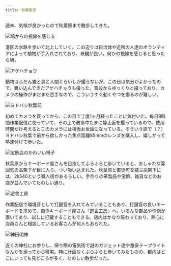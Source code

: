 ```yaml
---
title: 秋葉散歩
---
```

週末、気候が良かったので秋葉原まで散歩してきた。

![](https://lh4.googleusercontent.com/2EAPhy7oAfkVJZQawE4_kRxRycKu9hty6fpGTVG1yr86F3z2UV0eLVC2TQw7ZWHw2gbjyuxSvIm5foj4W4v1CL0Xx-GnT3SIGcYD9hl1mkcY9lokPllkMIDjxaxpIPUHbYTXN2A2RTT66b-QdkyAMcrwO7BYgZwG5rz96Ws3T4nzBpyZPgaPZgWWtfK7hA "鳩からの視線を感じる")

港区の水路を歩いて北上していく。この辺りは自治体や近所の人達のボランティアによって植物が手入れされており、景観が良い。何かの視線を感じると思ったら鳩。

![](https://lh3.googleusercontent.com/3mOjRoDeklaFTejPGtQ1p97DxpqnyVRUXFLJjinydfVxV_KEXigPihMdT4RqNK5m-QVZ2aP9RfMLQd96viAiz9K1aEOoRQex0VklLazGguoq0FbPEpGb8yKQUJowjBFagLyqkluzLP938EZH3_mys-czPMrkaW-kdBohFCWPBfke0dntpSkIpjg6iH8Vmw "アゲハチョウ")

動物はふだん猫と鳥と人間ぐらいしか撮らないが、この日は気分がよかったので、舞い込んできたアゲハチョウも撮った。普段からゆっくりと撮っており、カメラの操作がまだまだ苦手なので、こういうすぐ動くやつを撮るのが難しい。

![](https://lh4.googleusercontent.com/AOU_EAzK7pt5qBUDQ-JMteuqfhL9amXWerVr5PimhdTdtevH5Boxv4n7ItKVgF7ql631zxFUts_iElLxmj-EPjmCzKFiQ4uOkt0NtgTi_Bbnlt7aA-m-C-U1HHLsEqFtskzVj8fPfJp5Tdx5ZVvBKRmEY29E29La1DOrYS2urZcGiXoGTp_Ux3AiwJCfZA "ヨドバシ秋葉前")

初めてカメラを買ってから、この日で丁度1ヶ月経ったことに気付いた。毎日9時間作業配信に使っていて、その上で散歩中たまに静止画を撮っているので、使用時間だけ考えるとこのカメラには相当お世話になっている。そういう訳で（？）ヨドバシ秋葉で前から欲しかった焦点距離85mmのレンズを購入し、嬉しがって早速付けて歩いた。

![](https://lh3.googleusercontent.com/bKTwYp6R8itR5T1YuFSgujya4l5NX2uvxQOx-x7fbAZ8G_c0VrgejPE4OTqpOOiHrtc6uB41YNaSfSGC_O1mocEBZoa8knwGiFbOcRBX612pSj6x0VCJX8X_-nvH8tlU3aYiS_-Jgey9NkAJh1st_LIDxKzU6tG5o73pwOnpTrOPZWy6EzJuZLzwLWaNrg "宝飾店のかわいい椅子")

秋葉原からキーボード屋さんを目指してふらふらと歩いていると、おしゃれな雰囲気の高架下が目に入り、つい吸い込まれた。秋葉原と御徒町を結ぶ高架下には、2k540という職人街があるらしい。手作りの革製品や宝飾、雑貨などのお店が並んでいてたのしい通り。

![](https://lh6.googleusercontent.com/rx6uxB_uc8n7JPyCHLqRbmTh-pTLaV3B72knbKjqeCQEgs9I3_R_CogGTXVbaaKhK0pzczDR6WHuYvIFSjvxv97LomVFmEpQOArFHYLm2L3qLNGLznrtDNubtIyScNd4ywht2UZ2wtjYWbBsCNmMFGRKVu3cxaL7YDoAxRgrr12YaTo587WgLgikkV2L3A "遊舎工房")

作業配信で環境音として打鍵音を入れてみていることもあり、打鍵音の良いキーボードを求めて、自作キーボード屋さん『[遊舎工房](https://yushakobo.jp/)』へ。いろんな部品や作例が置いてあり、試しに打鍵することもできる。店内はかなり賑わっており、熱心に店員さんと相談しているお客さんが何人もおられた。

![](https://lh6.googleusercontent.com/K5wJb4bTZGI4DNkP6igj0ZukXDsw4NM5AO0RhbYBmlXYVbhrYXMswqTKE3oAjws4p_GRQeSK4TRs-EYmCHPtIbIefBtEfH-qJrSLEtBFIcGNRo0Ev8WifmAsez8MC0VbjqnqqowZjw-6ceMvZooXJzpA9StvEC9YRm5UEjXUlgCzcvPZtVWYSJnSuo5Vvw "神田明神")

近くの神社にお参りし、帰り際の電気街で謎のガジェット達や激安テープライトなんかを漁ってから帰宅。特に計画なくぶらぶらと歩いてみたものの、都内はどこにいっても見どころが多く、たのしい散歩だった。
